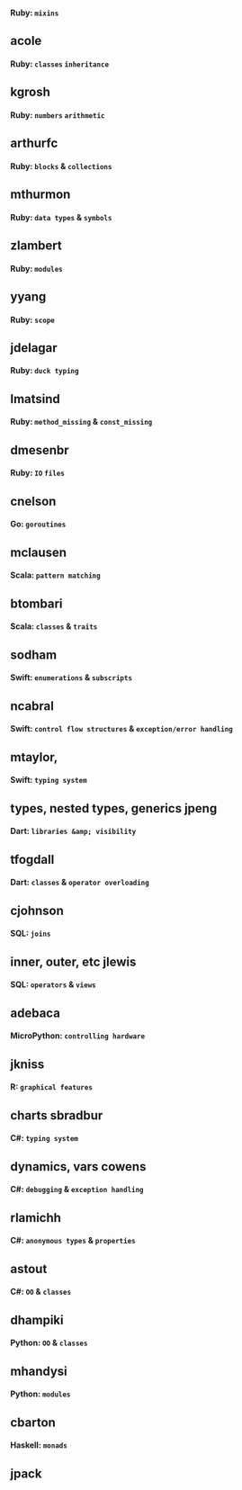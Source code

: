 

#### Ruby: `mixins`
acole
---

#### Ruby: `classes` `inheritance`
kgrosh
---

#### Ruby: `numbers` `arithmetic`
arthurfc
---

#### Ruby: `blocks` &amp; `collections`
mthurmon
---

#### Ruby: `data types` &amp; `symbols`
zlambert
---

#### Ruby: `modules`
yyang
---

#### Ruby: `scope`
jdelagar
---

#### Ruby: `duck typing`
lmatsind
---

#### Ruby: `method_missing` &amp; `const_missing`
dmesenbr
---

#### Ruby: `IO` `files`
cnelson
---

#### Go: `goroutines`
mclausen
---

#### Scala: `pattern matching` 
btombari
---

#### Scala: `classes` &amp; `traits`
sodham
---

#### Swift: `enumerations` &amp; `subscripts`
ncabral
---

#### Swift: `control flow structures` &amp; `exception/error handling`
mtaylor, 
---

#### Swift: `typing system`
types, nested types, generics
jpeng
---

#### Dart: `libraries &amp; visibility`
tfogdall
---

#### Dart: `classes` &amp; `operator overloading`
cjohnson
---

#### SQL: `joins`
inner, outer, etc
jlewis
---

#### SQL: `operators` &amp; `views`
adebaca
---

#### MicroPython: `controlling hardware`
jkniss
---

#### R: `graphical features`
charts
sbradbur
---

#### C#: `typing system`
dynamics, vars 
cowens
---

#### C#: `debugging` &amp; `exception handling`
rlamichh
---

#### C#: `anonymous types` &amp; `properties`
astout
---

#### C#: `OO` &amp; `classes`
dhampiki
---

#### Python: `OO` &amp; `classes`
mhandysi
---

#### Python: `modules`
cbarton
---

#### Haskell: `monads`
jpack
---
